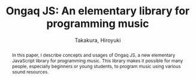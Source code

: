 ---
title: "Ongaq JS: An elementary library for programming music"
abstract: "In this paper, I describe concepts and usages of Ongaq JS, a new elementary JavaScript library for programming music. This library makes it possible for many people, especially  beginners  or young students, to program music using various sound resources."
address: "Trondheim"
booktitle: "Proceedings of the International Web Audio Conference 2019"
editor: ""
month: "December"
publisher: "NTNU"
series: "WAC'19"
pages: ""
ID: "18"
author: "Takakura, Hiroyuki"
webAuthor: "Hiroyuki Takakura"
track: "Poster"
year: "2019"
tags: year2019
media: ""
pdflink: "/_data/papers/pdf/2019/2019_18.pdf"
ISSN: ""
---